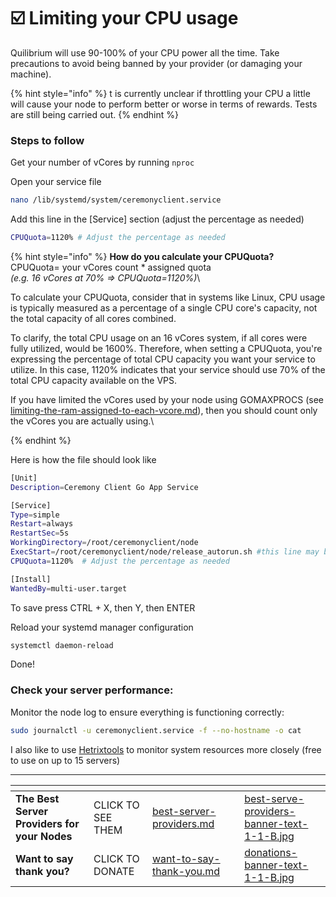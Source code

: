 # ☑️ Limiting your CPU usage

Quilibrium will use 90-100% of your CPU power all the time. Take precautions to avoid being banned by your provider (or damaging your machine).

{% hint style="info" %}
t is currently unclear if throttling your CPU a little will cause your node to perform better or worse in terms of rewards. Tests are still being carried out.
{% endhint %}

### Steps to follow

Get your number of vCores by running `nproc`

Open your service file

```bash
nano /lib/systemd/system/ceremonyclient.service
```

Add this line in the \[Service] section (adjust the percentage as needed)

```bash
CPUQuota=1120% # Adjust the percentage as needed
```

{% hint style="info" %}
**How do you calculate your CPUQuota?**\
CPUQuota= your vCores count \* assigned quota\
_(e.g. 16 vCores at 70% => CPUQuota=1120%)_\


To calculate your CPUQuota, consider that in systems like Linux, CPU usage is typically measured as a percentage of a single CPU core's capacity, not the total capacity of all cores combined.

To clarify, the total CPU usage on an 16 vCores system, if all cores were fully utilized, would be 1600%. Therefore, when setting a CPUQuota, you're expressing the percentage of total CPU capacity you want your service to utilize. In this case, 1120% indicates that your service should use 70% of the total CPU capacity available on the VPS.



If you have limited the vCores used by your node using GOMAXPROCS (see [limiting-the-ram-assigned-to-each-vcore.md](limiting-the-ram-assigned-to-each-vcore.md "mention")), then you should count only the vCores you are actually using.\

{% endhint %}

Here is how the file should look like

```bash
[Unit]
Description=Ceremony Client Go App Service

[Service]
Type=simple
Restart=always
RestartSec=5s
WorkingDirectory=/root/ceremonyclient/node
ExecStart=/root/ceremonyclient/node/release_autorun.sh #this line may be different for some of you
CPUQuota=1120%  # Adjust the percentage as needed

[Install]
WantedBy=multi-user.target

```

To save press CTRL + X, then Y, then ENTER

Reload your systemd manager configuration

```bash
systemctl daemon-reload
```

Done!

### **Check your server performance:**

Monitor the node log to ensure everything is functioning correctly:

```sh
sudo journalctl -u ceremonyclient.service -f --no-hostname -o cat
```

I also like to use [Hetrixtools](https://iri.quest/hetrixtools) to monitor system resources more closely (free to use on up to 15 servers)

***

<table data-card-size="large" data-column-title-hidden data-view="cards" data-full-width="false"><thead><tr><th></th><th></th><th data-hidden data-card-target data-type="content-ref"></th><th data-hidden></th><th data-hidden data-card-cover data-type="files"></th></tr></thead><tbody><tr><td><strong>The Best Server Providers for your Nodes</strong></td><td>CLICK TO SEE THEM</td><td><a href="../../best-server-providers.md">best-server-providers.md</a></td><td></td><td><a href="../../.gitbook/assets/best-serve-providers-banner-text-1-1-B.jpg">best-serve-providers-banner-text-1-1-B.jpg</a></td></tr><tr><td><strong>Want to say thank you?</strong></td><td>CLICK TO DONATE</td><td><a href="../../want-to-say-thank-you.md">want-to-say-thank-you.md</a></td><td></td><td><a href="../../.gitbook/assets/donations-banner-text-1-1-B.jpg">donations-banner-text-1-1-B.jpg</a></td></tr></tbody></table>
